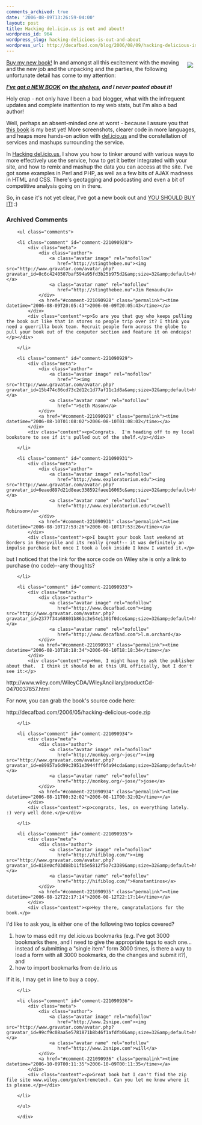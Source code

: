 ```yaml
---
comments_archived: true
date: '2006-08-09T13:26:59-04:00'
layout: post
title: Hacking del.icio.us is out and about!
wordpress_id: 964
wordpress_slug: hacking-delicious-is-out-and-about
wordpress_url: http://decafbad.com/blog/2006/08/09/hacking-delicious-is-out-and-about
---
```

<a href="http://flickr.com/photos/deusx/197593569/"><img style="border: none; padding: 0.5em; float: right" src="http://static.flickr.com/60/197593569_afeccccfd9_m.jpg" /></a><a href="http://www.amazon.com/exec/obidos/ASIN/0470037857/0xdecafbad01-20/104-2713105-4524705?%5Fencoding=UTF8&camp=1789&link%5Fcode=xm2">Buy my new book!</a>  In and amongst all this excitement with the moving and the new job and the unpacking and the parties, the following unfortunate detail has come to my attention:

<b><i><a href="http://www.amazon.com/exec/obidos/ASIN/0470037857/0xdecafbad01-20/104-2713105-4524705?%5Fencoding=UTF8&camp=1789&link%5Fcode=xm2">I've got a NEW BOOK</a> on <a href="http://flickr.com/photos/deusx/197593569/in/photostream/">the shelves</a>, and I never posted about it!</i></b>

Holy crap - not only have I been a bad blogger, what with the infrequent updates and complete inattention to my web stats, but I'm also a bad author!

Well, perhaps an absent-minded one at worst - because I assure you that <a href="http://www.amazon.com/exec/obidos/ASIN/0470037857/0xdecafbad01-20/104-2713105-4524705?%5Fencoding=UTF8&camp=1789&link%5Fcode=xm2">this book</a> is my best yet!  More screenshots, clearer code in more languages, and heaps more hands-on action with <a href="http://del.icio.us">del.icio.us</a> and the constellation of services and mashups surrounding the service.  

In <a href="http://www.amazon.com/exec/obidos/ASIN/0470037857/0xdecafbad01-20/104-2713105-4524705?%5Fencoding=UTF8&camp=1789&link%5Fcode=xm2">Hacking del.icio.us</a>, I show you how to tinker around with various ways to more effectively use the service, how to get it better integrated with your site, and how to remix and mashup the data you can access at the site.  I've got some examples in Perl and PHP, as well as a few bits of AJAX madness in HTML and CSS.  There's geotagging and podcasting and even a bit of competitive analysis going on in there.

So, in case it's not yet clear, I've got a new book out and <a href="http://www.amazon.com/exec/obidos/ASIN/0470037857/0xdecafbad01-20/104-2713105-4524705?%5Fencoding=UTF8&camp=1789&link%5Fcode=xm2">YOU SHOULD BUY IT!</a>  :)

<div id="comments" class="comments archived-comments">
            <h3>Archived Comments</h3>
            
        <ul class="comments">
            
        <li class="comment" id="comment-221090928">
            <div class="meta">
                <div class="author">
                    <a class="avatar image" rel="nofollow" 
                       href="http://stingthebee.nu"><img src="http://www.gravatar.com/avatar.php?gravatar_id=0c6c4240507baf594a95fd3b25b975d2&amp;size=32&amp;default=http://mediacdn.disqus.com/1320279820/images/noavatar32.png"/></a>
                    <a class="avatar name" rel="nofollow" 
                       href="http://stingthebee.nu">Jim Renaud</a>
                </div>
                <a href="#comment-221090928" class="permalink"><time datetime="2006-08-09T20:05:43">2006-08-09T20:05:43</time></a>
            </div>
            <div class="content"><p>So are you that guy who keeps pulling the book out like that in stores so people trip over it? I think you need a guerrilla book team. Recruit people form across the globe to pull your book out of the computer section and feature it on endcaps!</p></div>
            
        </li>
    
        <li class="comment" id="comment-221090929">
            <div class="meta">
                <div class="author">
                    <a class="avatar image" rel="nofollow" 
                       href=""><img src="http://www.gravatar.com/avatar.php?gravatar_id=15b474c86cd73c2d12c1d77af11c1d8a&amp;size=32&amp;default=http://mediacdn.disqus.com/1320279820/images/noavatar32.png"/></a>
                    <a class="avatar name" rel="nofollow" 
                       href="">Seth Mason</a>
                </div>
                <a href="#comment-221090929" class="permalink"><time datetime="2006-08-10T01:08:02">2006-08-10T01:08:02</time></a>
            </div>
            <div class="content"><p>Congrats.  I'm heading off to my local bookstore to see if it's pulled out of the shelf.</p></div>
            
        </li>
    
        <li class="comment" id="comment-221090931">
            <div class="meta">
                <div class="author">
                    <a class="avatar image" rel="nofollow" 
                       href="http://www.exploratorium.edu"><img src="http://www.gravatar.com/avatar.php?gravatar_id=6eaed897d21d8eac338592faee16065c&amp;size=32&amp;default=http://mediacdn.disqus.com/1320279820/images/noavatar32.png"/></a>
                    <a class="avatar name" rel="nofollow" 
                       href="http://www.exploratorium.edu">Lowell Robinson</a>
                </div>
                <a href="#comment-221090931" class="permalink"><time datetime="2006-08-10T17:53:26">2006-08-10T17:53:26</time></a>
            </div>
            <div class="content"><p>I bought your book last weekend at Borders in Emeryville and its really great!-- it was definitely an impulse purchase but once I took a look inside I knew I wanted it.</p>

<p>but I noticed that the link for the sorce code on Wiley site is only a link to purchase (no code)--any thoughts?</p></div>
            
        </li>
    
        <li class="comment" id="comment-221090933">
            <div class="meta">
                <div class="author">
                    <a class="avatar image" rel="nofollow" 
                       href="http://www.decafbad.com"><img src="http://www.gravatar.com/avatar.php?gravatar_id=2377f34a68801b861c3e54e1301f0dce&amp;size=32&amp;default=http://mediacdn.disqus.com/1320279820/images/noavatar32.png"/></a>
                    <a class="avatar name" rel="nofollow" 
                       href="http://www.decafbad.com">l.m.orchard</a>
                </div>
                <a href="#comment-221090933" class="permalink"><time datetime="2006-08-10T18:18:34">2006-08-10T18:18:34</time></a>
            </div>
            <div class="content"><p>Hmm, I might have to ask the publisher about that.  I think it should be at this URL officially, but I don't see it:</p>

<p>http://www.wiley.com/WileyCDA/WileyAncillary/productCd-0470037857.html</p>

<p>For now, you can grab the book's source code here:</p>

<p>http://decafbad.com/2006/05/hacking-delicious-code.zip</p></div>
            
        </li>
    
        <li class="comment" id="comment-221090934">
            <div class="meta">
                <div class="author">
                    <a class="avatar image" rel="nofollow" 
                       href="http://monkey.org/~jose/"><img src="http://www.gravatar.com/avatar.php?gravatar_id=e89957a6d99c3951e3944fff6fa94cda&amp;size=32&amp;default=http://mediacdn.disqus.com/1320279820/images/noavatar32.png"/></a>
                    <a class="avatar name" rel="nofollow" 
                       href="http://monkey.org/~jose/">jose</a>
                </div>
                <a href="#comment-221090934" class="permalink"><time datetime="2006-08-11T00:32:02">2006-08-11T00:32:02</time></a>
            </div>
            <div class="content"><p>congrats, les, on everything lately. :) very well done.</p></div>
            
        </li>
    
        <li class="comment" id="comment-221090935">
            <div class="meta">
                <div class="author">
                    <a class="avatar image" rel="nofollow" 
                       href="http://hifiblog.com/"><img src="http://www.gravatar.com/avatar.php?gravatar_id=818e0cf03d88b11fb5e5812f5a7c3389&amp;size=32&amp;default=http://mediacdn.disqus.com/1320279820/images/noavatar32.png"/></a>
                    <a class="avatar name" rel="nofollow" 
                       href="http://hifiblog.com/">Konstantinos</a>
                </div>
                <a href="#comment-221090935" class="permalink"><time datetime="2006-08-12T22:17:14">2006-08-12T22:17:14</time></a>
            </div>
            <div class="content"><p>Hey there, congratulations for the book.</p>

<p>I'd like to ask you, is either one of the following two topics covered?</p>

<ol>
<li>how to mass edit my del.icio.us bookmarks (e.g. I've got 3000 bookmarks there, and I need to give the appropriate tags to each one... instead of submitting a "single item" form 3000 times, is there a way to load a form with all 3000 bookmarks, do the changes and submit it?), and</li>
<li>how to import bookmarks from de.lirio.us</li>
</ol>

<p>If it is, I may get in line to buy a copy..</p></div>
            
        </li>
    
        <li class="comment" id="comment-221090936">
            <div class="meta">
                <div class="author">
                    <a class="avatar image" rel="nofollow" 
                       href="http://www.2snipe.com"><img src="http://www.gravatar.com/avatar.php?gravatar_id=99cf9c08aa5e5781871b8b46f1afdfb0&amp;size=32&amp;default=http://mediacdn.disqus.com/1320279820/images/noavatar32.png"/></a>
                    <a class="avatar name" rel="nofollow" 
                       href="http://www.2snipe.com">will</a>
                </div>
                <a href="#comment-221090936" class="permalink"><time datetime="2006-10-09T00:11:35">2006-10-09T00:11:35</time></a>
            </div>
            <div class="content"><p>Great book but I can't find the zip file site www.wiley.com/go/extremetech. Can you let me know where it is please.</p></div>
            
        </li>
    
        </ul>
    
        </div>
    